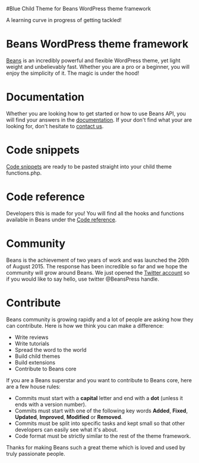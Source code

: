 #Blue Child Theme for Beans WordPress theme framework

A learning curve in progress of getting tackled!

# Beans WordPress theme framework
[Beans](http://www.getbeans.io/) is an incredibly powerful and flexible WordPress theme, yet light weight and unbelievably fast. Whether you are a pro or a beginner, you will enjoy the simplicity of it. The magic is under the hood!
# Documentation
Whether you are looking how to get started or how to use Beans API, you will find your answers in the [documentation](http://www.getbeans.io/documentation/). If your don't find what your are looking for, don't hesitate to [contact us](http://getbeans.io/contact/).
# Code snippets
[Code snippets](http://www.getbeans.io/code-snippets/) are ready to be pasted straight into your child theme functions.php.
# Code reference
Developers this is made for you! You will find all the hooks and functions available in Beans under the [Code reference](http://www.getbeans.io/code-reference/).
# Community
Beans is the achievement of two years of work and was launched the 26th of August 2015. The response has been incredible so far and we hope the community will grow around Beans.
We just opened the [Twitter account](https://twitter.com/BeansPress) so if you would like to say hello, use twitter @BeansPress handle.
# Contribute
Beans community is growing rapidly and a lot of people are asking how they can contribute. Here is how we think you can make a difference:
* Write reviews
* Write tutorials
* Spread the word to the world
* Build child themes
* Build extensions
* Contribute to Beans core

If you are a Beans superstar and you want to contribute to Beans core, here are a few house rules:

* Commits must start with a **capital** letter and end with a **dot** (unless it ends with a version number).
* Commits must start with one of the following key words **Added**, **Fixed**, **Updated**, **Improved**, **Modified** or **Removed**.
* Commits must be split into specific tasks and kept small so that other developers can easily see what it's about.
* Code format must be strictly similar to the rest of the theme framework.

Thanks for making Beans such a great theme which is loved and used by truly passionate people.